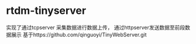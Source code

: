 # rtdm-tinyserver
实现了通过tcpserver 采集数据进行数据上传， 通过httpserver发送数据至前段数据展示
基于https://github.com/qinguoyi/TinyWebServer.git
